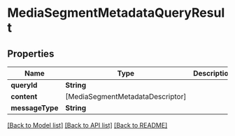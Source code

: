 # MediaSegmentMetadataQueryResult

## Properties
Name | Type | Description | Notes
------------ | ------------- | ------------- | -------------
**queryId** | **String** |  | [optional] 
**content** | [MediaSegmentMetadataDescriptor] |  | [optional] 
**messageType** | **String** |  | [optional] 

[[Back to Model list]](../README.md#documentation-for-models) [[Back to API list]](../README.md#documentation-for-api-endpoints) [[Back to README]](../README.md)


